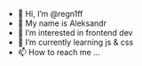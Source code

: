 - 👋 Hi, I’m @regn1ff
- 🧑 My name is Aleksandr
- 👀 I’m interested in frontend dev
- 🌱 I’m currently learning js & css
- 📫 How to reach me ...

<!---
regn1ff/regn1ff is a ✨ special ✨ repository because its `README.md` (this file) appears on your GitHub profile.
You can click the Preview link to take a look at your changes.
--->
